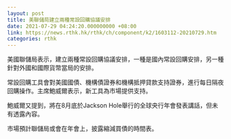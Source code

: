 ```yaml
---
layout: post
title: 美聯儲局建立兩種常設回購協議安排
date: 2021-07-29 04:24:20.000000000 +08:00
link: https://news.rthk.hk/rthk/ch/component/k2/1603112-20210729.htm
categories: rthk
---
```


美國聯儲局表示，建立兩種常設回購協議安排，一種是國內常設回購安排，另一種針對外國和國際貨幣當局的安排。

常設回購工具會對美國國債、機構債證券和機構抵押貸款支持證券，進行每日隔夜回購操作。主席鮑威爾表示，新工具為市場提供支持。

鮑威爾又提到，將在8月底於Jackson Hole舉行的全球央行年會發表講話，但未有透露內容。

市場預計聯儲局或會在年會上，披露縮減買債的時間表。
